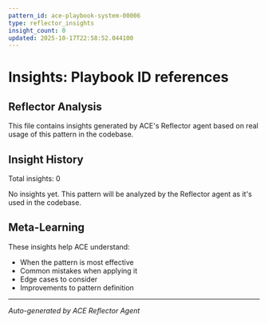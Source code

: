 ```yaml
---
pattern_id: ace-playbook-system-00006
type: reflector_insights
insight_count: 0
updated: 2025-10-17T22:58:52.044100
---
```

# Insights: Playbook ID references

## Reflector Analysis

This file contains insights generated by ACE's Reflector agent based on real usage of this pattern in the codebase.

## Insight History

Total insights: 0

No insights yet. This pattern will be analyzed by the Reflector agent as it's used in the codebase.

## Meta-Learning

These insights help ACE understand:
- When the pattern is most effective
- Common mistakes when applying it
- Edge cases to consider
- Improvements to pattern definition

---

*Auto-generated by ACE Reflector Agent*
